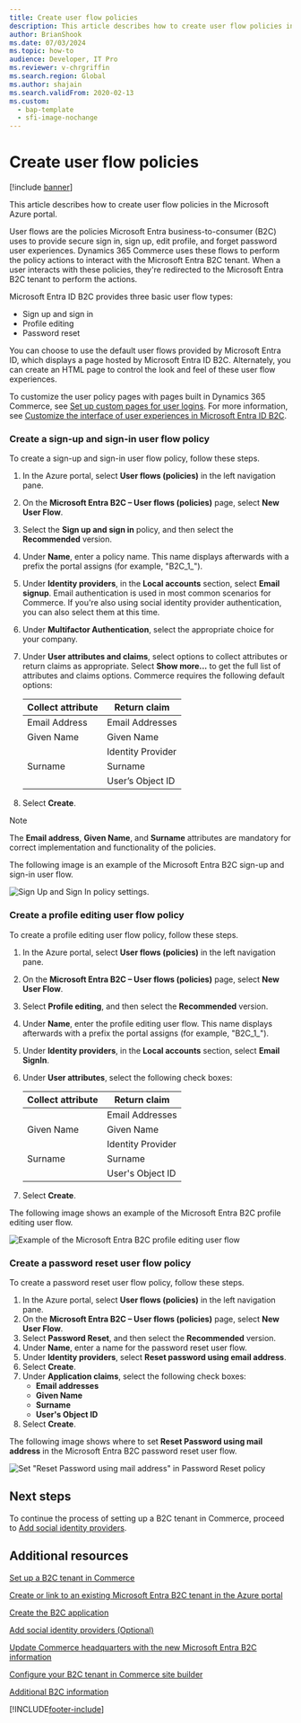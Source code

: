 ```yaml
---
title: Create user flow policies
description: This article describes how to create user flow policies in the Microsoft Azure portal.
author: BrianShook
ms.date: 07/03/2024
ms.topic: how-to
audience: Developer, IT Pro
ms.reviewer: v-chrgriffin
ms.search.region: Global
ms.author: shajain
ms.search.validFrom: 2020-02-13
ms.custom:
  - bap-template
  - sfi-image-nochange
---
```


# Create user flow policies

[!include [banner](../includes/banner.md)]

This article describes how to create user flow policies in the Microsoft Azure portal.

User flows are the policies Microsoft Entra business-to-consumer (B2C) uses to provide secure sign in, sign up, edit profile, and forget password user experiences. Dynamics 365 Commerce uses these flows to perform the policy actions to interact with the Microsoft Entra B2C tenant. When a user interacts with these policies, they're redirected to the Microsoft Entra B2C tenant to perform the actions.

Microsoft Entra ID B2C provides three basic user flow types:
- Sign up and sign in
- Profile editing
- Password reset

You can choose to use the default user flows provided by Microsoft Entra ID, which displays a page hosted by Microsoft Entra ID B2C. Alternately, you can create an HTML page to control the look and feel of these user flow experiences. 

To customize the user policy pages with pages built in Dynamics 365 Commerce, see [Set up custom pages for user logins](../custom-pages-user-logins.md). For more information, see [Customize the interface of user experiences in Microsoft Entra ID B2C](/azure/active-directory-b2c/tutorial-customize-ui).

### Create a sign-up and sign-in user flow policy

To create a sign-up and sign-in user flow policy, follow these steps.

1. In the Azure portal, select **User flows (policies)** in the left navigation pane.
1. On the **Microsoft Entra B2C – User flows (policies)** page, select **New User Flow**.
1. Select the **Sign up and sign in** policy, and then select the **Recommended** version.
1. Under **Name**, enter a policy name. This name displays afterwards with a prefix the portal assigns (for example, "B2C_1_").
1. Under **Identity providers**, in the **Local accounts** section, select **Email signup**. Email authentication is used in most common scenarios for Commerce. If you're also using social identity provider authentication, you can also select them at this time.
1. Under **Multifactor Authentication**, select the appropriate choice for your company. 
1. Under **User attributes and claims**, select options to collect attributes or return claims as appropriate. Select **Show more...** to get the full list of attributes and claims options. Commerce requires the following default options:

    | **Collect  attribute** | **Return  claim** |
    | ---------------------- | ----------------- |
    | Email Address          | Email Addresses   |
    | Given Name             | Given Name        |
    |                        | Identity Provider |
    | Surname                | Surname           |
    |                        | User’s Object ID  |

1. Select **Create**.

> [!NOTE]
> The **Email address**, **Given Name**, and **Surname** attributes are mandatory for correct implementation and functionality of the policies.

The following image is an example of the Microsoft Entra B2C sign-up and sign-in user flow.

![Sign Up and Sign In policy settings.](../media/B2CImage_11.png)

   
### Create a profile editing user flow policy

To create a profile editing user flow policy, follow these steps.

1. In the Azure portal, select **User flows (policies)** in the left navigation pane.
1. On the **Microsoft Entra B2C – User flows (policies)** page, select **New User Flow**.
1. Select **Profile editing**, and then select the **Recommended** version.
1. Under **Name**, enter the profile editing user flow. This name displays afterwards with a prefix the portal assigns (for example, "B2C_1_").
1. Under **Identity providers**, in the **Local accounts** section, select **Email SignIn**.
1. Under **User attributes**, select the following check boxes:
    
    | **Collect  attribute** | **Return  claim** |
    | ---------------------- | ----------------- |
    |                        | Email Addresses   |
    | Given Name             | Given Name        |
    |                        | Identity Provider |
    | Surname                | Surname           |
    |                        | User's Object ID  |
    
1. Select **Create**.

The following image shows an example of the Microsoft Entra B2C profile editing user flow.

![Example of the Microsoft Entra B2C profile editing user flow](../media/B2CImage_12.png)

### Create a password reset user flow policy

To create a password reset user flow policy, follow these steps.

1. In the Azure portal, select **User flows (policies)** in the left navigation pane.
1. On the **Microsoft Entra B2C – User flows (policies)** page, select **New User Flow**.
1. Select **Password Reset**, and then select the **Recommended** version.
1. Under **Name**, enter a name for the password reset user flow.
1. Under **Identity providers**, select **Reset password using email address**.
1. Select **Create**.
1. Under **Application claims**, select the following check boxes:
    - **Email addresses**
    - **Given Name**
    - **Surname**
    - **User's Object ID**
1. Select **Create**.

The following image shows where to set **Reset Password using mail address** in the Microsoft Entra B2C password reset user flow.

![Set "Reset Password using mail address" in Password Reset policy](../media/B2CImage_13.png)

## Next steps

To continue the process of setting up a B2C tenant in Commerce, proceed to [Add social identity providers](add-social-identity-providers.md).

## Additional resources

[Set up a B2C tenant in Commerce](set-up-B2C-tenant.md)

[Create or link to an existing Microsoft Entra B2C tenant in the Azure portal](create-link-aad-b2c-tenant.md)

[Create the B2C application](create-b2c-app.md)

[Add social identity providers (Optional)](add-social-identity-providers.md)

[Update Commerce headquarters with the new Microsoft Entra B2C information](update-hq-aad-b2c-info.md)

[Configure your B2C tenant in Commerce site builder](config-b2c-tenant-site-builder.md)

[Additional B2C information](additional-b2c-info.md)


[!INCLUDE[footer-include](../../includes/footer-banner.md)]
